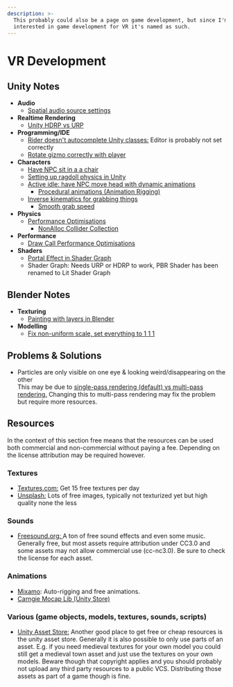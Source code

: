 ```yaml
---
description: >-
  This probably could also be a page on game development, but since I'm mainly
  interested in game development for VR it's named as such.
---
```


# VR Development

## Unity Notes

* **Audio**
  * [Spatial audio source settings](https://subscription.packtpub.com/book/game_development/9781787286450/1/01lvl1sec12/3d-sound-and-spatial-blending)
* **Realtime Rendering**
  * [Unity HDRP vs URP](https://www.youtube.com/watch?v=5MuA92xUJCA)
* **Programming/IDE**
  * [Rider doesn't autocomplete Unity classes:](https://rider-support.jetbrains.com/hc/en-us/community/posts/360010059320--Resolved-RIDER-2020-02-04-Rider-doesn-t-autocomplete-anything-from-Unity) Editor is probably not set correctly
  * [Rotate gizmo correctly with player](https://stackoverflow.com/questions/57982000/how-to-change-the-orientation-for-an-overlapbox-and-a-gizmo) 
* **Characters**
  * [Have NPC sit in a a chair](https://www.youtube.com/watch?v=bRIpwQUUN24)
  * [Setting up ragdoll physics in Unity](https://www.youtube.com/watch?v=DInV-jHm9rk)
  * [Active idle: have NPC move head with dynamic animations](https://www.youtube.com/watch?v=T7AdzwW7n2I)
    * [Procedural animations (Animation Rigging)](https://www.youtube.com/watch?v=saOHaHKSOi0\&t=1s)
  * [Inverse kinematics for grabbing things](https://docs.unity3d.com/Manual/InverseKinematics.html)
    * [Smooth grab speed](https://forum.unity.com/threads/how-to-smooth-ik-setikpositionweight.324836/)
* **Physics**
  * [Performance Optimisations](https://www.youtube.com/watch?v=pTz3LMQpvfA)
    * [NonAlloc Collider Collection](https://youtu.be/pTz3LMQpvfA?t=617)
* **Performance**
  * [Draw Call Performance Optimisations](https://www.youtube.com/watch?v=IrYPkSIvpIw)
* **Shaders**
  * [Portal Effect in Shader Graph](https://www.youtube.com/watch?v=w0znZIuvQ2I)
  * Shader Graph: Needs URP or HDRP to work, PBR Shader has been renamed to Lit Shader Graph

## Blender Notes

* **Texturing**
  * [Painting with layers in Blender](https://www.youtube.com/watch?v=fCRivuw9N7U)
* **Modelling**
  * [Fix non-uniform scale, set everything to 1 1 1](https://blender.stackexchange.com/questions/31769/how-to-set-the-current-scale-to-1)

## Problems & Solutions

* Particles are only visible on one eye & looking weird/disappearing on the other\
  This may be due to [single-pass rendering (default) vs multi-pass rendering.](https://docs.unity3d.com/2020.1/Documentation/Manual/SinglePassStereoRendering.html) Changing this to multi-pass rendering may fix the problem but require more resources. 

## Resources

In the context of this section free means that the resources can be used both commercial and non-commercial without paying a fee. Depending on the license attribution may be required however.

### Textures

* [Textures.com:](https://www.textures.com/library) Get 15 free textures per day
* [Unsplash:](https://unsplash.com) Lots of free images, typically not texturized yet but high quality none the less

### Sounds

* [Freesound.org: ](https://freesound.org)A ton of free sound effects and even some music. Generally free, but most assets require attribution under CC3.0 and some assets may not allow commercial use (cc-nc3.0). Be sure to check the license for each asset.

### Animations

* [Mixamo](https://www.mixamo.com/#/): Auto-rigging and free animations. 
* [Carngie Mocap Lib (Unity Store)](https://assetstore.unity.com/packages/3d/animations/huge-fbx-mocap-library-part-1-19991)

### Various (game objects, models, textures, sounds, scripts)

* [Unity Asset Store:](https://assetstore.unity.com) Another good place to get free or cheap resources is the unity asset store. Generally it is also possible to only use parts of an asset. E.g. if you need medieval textures for your own model you could still get a medieval town asset and just use the textures on your own models. Beware though that copyright applies and you should probably not upload any third party resources to a public VCS. Distributing those assets as part of a game though is fine. 

